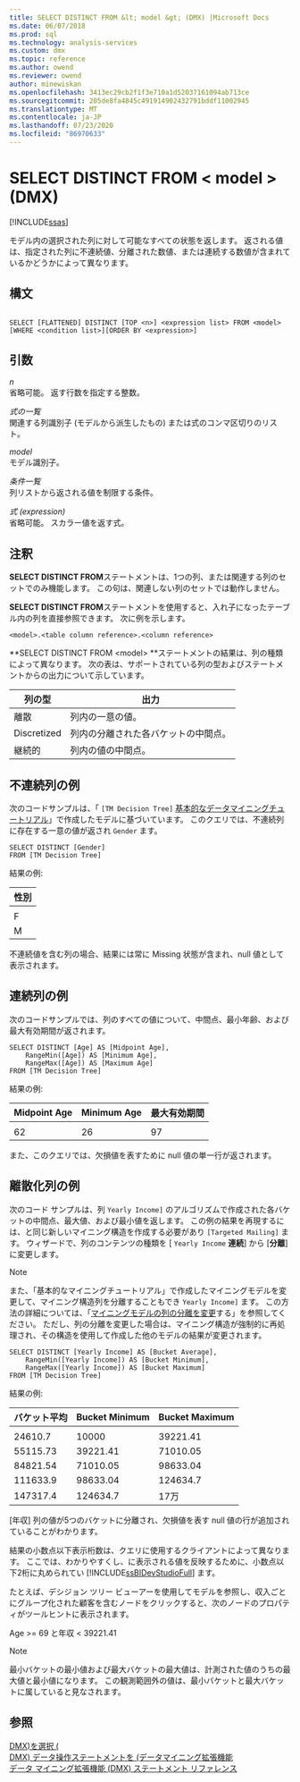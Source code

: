 ```yaml
---
title: SELECT DISTINCT FROM &lt; model &gt; (DMX) |Microsoft Docs
ms.date: 06/07/2018
ms.prod: sql
ms.technology: analysis-services
ms.custom: dmx
ms.topic: reference
ms.author: owend
ms.reviewer: owend
author: minewiskan
ms.openlocfilehash: 3413ec29cb2f1f3e710a1d52037161094ab713ce
ms.sourcegitcommit: 205de8fa4845c491914902432791bddf11002945
ms.translationtype: MT
ms.contentlocale: ja-JP
ms.lasthandoff: 07/23/2020
ms.locfileid: "86970633"
---
```

# <a name="select-distinct-from-ltmodel-gt-dmx"></a>SELECT DISTINCT FROM &lt; model &gt; (DMX)
[!INCLUDE[ssas](../includes/applies-to-version/ssas.md)]

  モデル内の選択された列に対して可能なすべての状態を返します。 返される値は、指定された列に不連続値、分離された数値、または連続する数値が含まれているかどうかによって異なります。  
  
## <a name="syntax"></a>構文  
  
```  
  
SELECT [FLATTENED] DISTINCT [TOP <n>] <expression list> FROM <model>   
[WHERE <condition list>][ORDER BY <expression>]  
```  
  
## <a name="arguments"></a>引数  
 *n*  
 省略可能。 返す行数を指定する整数。  
  
 *式の一覧*  
 関連する列識別子 (モデルから派生したもの) または式のコンマ区切りのリスト。  
  
 *model*  
 モデル識別子。  
  
 *条件一覧*  
 列リストから返される値を制限する条件。  
  
 *式 (expression)*  
 省略可能。 スカラー値を返す式。  
  
## <a name="remarks"></a>注釈  
 **SELECT DISTINCT FROM**ステートメントは、1つの列、または関連する列のセットでのみ機能します。 この句は、関連しない列のセットでは動作しません。  
  
 **SELECT DISTINCT FROM**ステートメントを使用すると、入れ子になったテーブル内の列を直接参照できます。 次に例を示します。  
  
```  
<model>.<table column reference>.<column reference>  
```  
  
 **SELECT DISTINCT FROM \<model> **ステートメントの結果は、列の種類によって異なります。 次の表は、サポートされている列の型およびステートメントからの出力について示しています。  
  
|列の型|出力|  
|-----------------|------------|  
|離散|列内の一意の値。|  
|Discretized|列内の分離された各バケットの中間点。|  
|継続的|列内の値の中間点。|  
  
## <a name="discrete-column-example"></a>不連続列の例  
 次のコードサンプルは、「 `[TM Decision Tree]` [基本的なデータマイニングチュートリアル](https://msdn.microsoft.com/library/6602edb6-d160-43fb-83c8-9df5dddfeb9c)」で作成したモデルに基づいています。 このクエリでは、不連続列に存在する一意の値が返され `Gender` ます。  
  
```  
SELECT DISTINCT [Gender]  
FROM [TM Decision Tree]  
```  
  
 結果の例:  
  
|性別|  
|------------|  
||  
|F|  
|M|  
  
 不連続値を含む列の場合、結果には常に Missing 状態が含まれ、null 値として表示されます。  
  
## <a name="continuous-column-example"></a>連続列の例  
 次のコードサンプルでは、列のすべての値について、中間点、最小年齢、および最大有効期間が返されます。  
  
```  
SELECT DISTINCT [Age] AS [Midpoint Age],   
    RangeMin([Age]) AS [Minimum Age],   
    RangeMax([Age]) AS [Maximum Age]  
FROM [TM Decision Tree]  
```  
  
 結果の例:  
  
|Midpoint Age|Minimum Age|最大有効期間|  
|------------------|-----------------|-----------------|  
||||  
|62|26|97|  
  
 また、このクエリでは、欠損値を表すために null 値の単一行が返されます。  
  
## <a name="discretized-column-example"></a>離散化列の例  
 次のコード サンプルは、列 `Yearly Income]` のアルゴリズムで作成された各バケットの中間点、最大値、および最小値を返します。 この例の結果を再現するには、と同じ新しいマイニング構造を作成する必要があり `[Targeted Mailing]` ます。 ウィザードで、列のコンテンツの種類を [ `Yearly Income` **連続**] から [**分離**] に変更します。  
  
> [!NOTE]  
>  また、「基本的なマイニングチュートリアル」で作成したマイニングモデルを変更して、マイニング構造列を分離することもでき `Yearly Income]` ます。 この方法の詳細については、「[マイニングモデルの列の分離を変更](https://docs.microsoft.com/analysis-services/data-mining/change-the-discretization-of-a-column-in-a-mining-model)する」を参照してください。 ただし、列の分離を変更した場合は、マイニング構造が強制的に再処理され、その構造を使用して作成した他のモデルの結果が変更されます。  
  
```  
SELECT DISTINCT [Yearly Income] AS [Bucket Average],   
    RangeMin([Yearly Income]) AS [Bucket Minimum],   
    RangeMax([Yearly Income]) AS [Bucket Maximum]  
FROM [TM Decision Tree]  
```  
  
 結果の例:  
  
|バケット平均|Bucket Minimum|Bucket Maximum|  
|--------------------|--------------------|--------------------|  
||||  
|24610.7|10000|39221.41|  
|55115.73|39221.41|71010.05|  
|84821.54|71010.05|98633.04|  
|111633.9|98633.04|124634.7|  
|147317.4|124634.7|17万|  
  
 [年収] 列の値が5つのバケットに分離され、欠損値を表す null 値の行が追加されていることがわかります。  
  
 結果の小数点以下表示桁数は、クエリに使用するクライアントによって異なります。 ここでは、わかりやすくし、に表示される値を反映するために、小数点以下2桁に丸められてい [!INCLUDE[ssBIDevStudioFull](../includes/ssbidevstudiofull-md.md)] ます。  
  
 たとえば、デシジョン ツリー ビューアーを使用してモデルを参照し、収入ごとにグループ化された顧客を含むノードをクリックすると、次のノードのプロパティがツールヒントに表示されます。  
  
 Age >= 69 と年収 < 39221.41  
  
> [!NOTE]  
>  最小バケットの最小値および最大バケットの最大値は、計測された値のうちの最大値と最小値になります。 この観測範囲外の値は、最小バケットと最大バケットに属していると見なされます。  
  
## <a name="see-also"></a>参照  
 [DMX&#41;を選択 &#40;](../dmx/select-dmx.md)   
 [DMX&#41; データ操作ステートメントを &#40;データマイニング拡張機能](../dmx/dmx-statements-data-manipulation.md)   
 [データ マイニング拡張機能 &#40;DMX&#41; ステートメント リファレンス](../dmx/data-mining-extensions-dmx-statements.md)  
  
  
